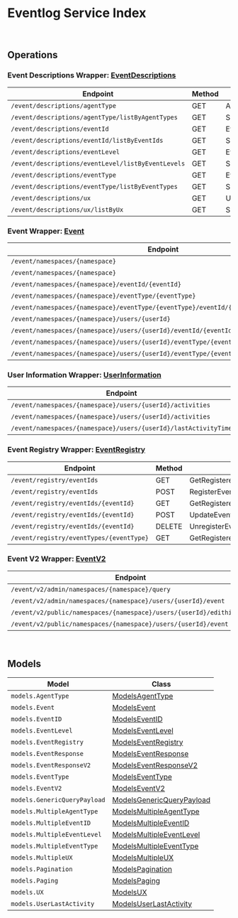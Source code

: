 # Eventlog Service Index

&nbsp;  

## Operations

### Event Descriptions Wrapper:  [EventDescriptions](../AccelByte.Sdk/Api/Eventlog/Wrapper/EventDescriptions.cs)
| Endpoint | Method | ID | Class |
|---|---|---|---|
| `/event/descriptions/agentType` | GET | AgentTypeDescriptionHandler | [AgentTypeDescriptionHandler](../AccelByte.Sdk/Api/Eventlog/Operation/EventDescriptions/AgentTypeDescriptionHandler.cs) |
| `/event/descriptions/agentType/listByAgentTypes` | GET | SpecificAgentTypeDescriptionHandler | [SpecificAgentTypeDescriptionHandler](../AccelByte.Sdk/Api/Eventlog/Operation/EventDescriptions/SpecificAgentTypeDescriptionHandler.cs) |
| `/event/descriptions/eventId` | GET | EventIDDescriptionHandler | [EventIDDescriptionHandler](../AccelByte.Sdk/Api/Eventlog/Operation/EventDescriptions/EventIDDescriptionHandler.cs) |
| `/event/descriptions/eventId/listByEventIds` | GET | SpecificEventIDDescriptionHandler | [SpecificEventIDDescriptionHandler](../AccelByte.Sdk/Api/Eventlog/Operation/EventDescriptions/SpecificEventIDDescriptionHandler.cs) |
| `/event/descriptions/eventLevel` | GET | EventLevelDescriptionHandler | [EventLevelDescriptionHandler](../AccelByte.Sdk/Api/Eventlog/Operation/EventDescriptions/EventLevelDescriptionHandler.cs) |
| `/event/descriptions/eventLevel/listByEventLevels` | GET | SpecificEventLevelDescriptionHandler | [SpecificEventLevelDescriptionHandler](../AccelByte.Sdk/Api/Eventlog/Operation/EventDescriptions/SpecificEventLevelDescriptionHandler.cs) |
| `/event/descriptions/eventType` | GET | EventTypeDescriptionHandler | [EventTypeDescriptionHandler](../AccelByte.Sdk/Api/Eventlog/Operation/EventDescriptions/EventTypeDescriptionHandler.cs) |
| `/event/descriptions/eventType/listByEventTypes` | GET | SpecificEventTypeDescriptionHandler | [SpecificEventTypeDescriptionHandler](../AccelByte.Sdk/Api/Eventlog/Operation/EventDescriptions/SpecificEventTypeDescriptionHandler.cs) |
| `/event/descriptions/ux` | GET | UXNameDescriptionHandler | [UXNameDescriptionHandler](../AccelByte.Sdk/Api/Eventlog/Operation/EventDescriptions/UXNameDescriptionHandler.cs) |
| `/event/descriptions/ux/listByUx` | GET | SpecificUXDescriptionHandler | [SpecificUXDescriptionHandler](../AccelByte.Sdk/Api/Eventlog/Operation/EventDescriptions/SpecificUXDescriptionHandler.cs) |

### Event Wrapper:  [Event](../AccelByte.Sdk/Api/Eventlog/Wrapper/Event.cs)
| Endpoint | Method | ID | Class |
|---|---|---|---|
| `/event/namespaces/{namespace}` | GET | GetEventByNamespaceHandler | [GetEventByNamespaceHandler](../AccelByte.Sdk/Api/Eventlog/Operation/Event/GetEventByNamespaceHandler.cs) |
| `/event/namespaces/{namespace}` | POST | PostEventHandler | [PostEventHandler](../AccelByte.Sdk/Api/Eventlog/Operation/Event/PostEventHandler.cs) |
| `/event/namespaces/{namespace}/eventId/{eventId}` | GET | GetEventByEventIDHandler | [GetEventByEventIDHandler](../AccelByte.Sdk/Api/Eventlog/Operation/Event/GetEventByEventIDHandler.cs) |
| `/event/namespaces/{namespace}/eventType/{eventType}` | GET | GetEventByEventTypeHandler | [GetEventByEventTypeHandler](../AccelByte.Sdk/Api/Eventlog/Operation/Event/GetEventByEventTypeHandler.cs) |
| `/event/namespaces/{namespace}/eventType/{eventType}/eventId/{eventId}` | GET | GetEventByEventTypeAndEventIDHandler | [GetEventByEventTypeAndEventIDHandler](../AccelByte.Sdk/Api/Eventlog/Operation/Event/GetEventByEventTypeAndEventIDHandler.cs) |
| `/event/namespaces/{namespace}/users/{userId}` | GET | GetEventByUserIDHandler | [GetEventByUserIDHandler](../AccelByte.Sdk/Api/Eventlog/Operation/Event/GetEventByUserIDHandler.cs) |
| `/event/namespaces/{namespace}/users/{userId}/eventId/{eventId}` | GET | GetEventByUserIDAndEventIDHandler | [GetEventByUserIDAndEventIDHandler](../AccelByte.Sdk/Api/Eventlog/Operation/Event/GetEventByUserIDAndEventIDHandler.cs) |
| `/event/namespaces/{namespace}/users/{userId}/eventType/{eventType}` | GET | GetEventByUserIDAndEventTypeHandler | [GetEventByUserIDAndEventTypeHandler](../AccelByte.Sdk/Api/Eventlog/Operation/Event/GetEventByUserIDAndEventTypeHandler.cs) |
| `/event/namespaces/{namespace}/users/{userId}/eventType/{eventType}/eventId/{eventId}` | GET | GetEventByUserEventIDAndEventTypeHandler | [GetEventByUserEventIDAndEventTypeHandler](../AccelByte.Sdk/Api/Eventlog/Operation/Event/GetEventByUserEventIDAndEventTypeHandler.cs) |

### User Information Wrapper:  [UserInformation](../AccelByte.Sdk/Api/Eventlog/Wrapper/UserInformation.cs)
| Endpoint | Method | ID | Class |
|---|---|---|---|
| `/event/namespaces/{namespace}/users/{userId}/activities` | GET | GetUserActivitiesHandler | [GetUserActivitiesHandler](../AccelByte.Sdk/Api/Eventlog/Operation/UserInformation/GetUserActivitiesHandler.cs) |
| `/event/namespaces/{namespace}/users/{userId}/activities` | DELETE | DeleteUserActivitiesHandler | [DeleteUserActivitiesHandler](../AccelByte.Sdk/Api/Eventlog/Operation/UserInformation/DeleteUserActivitiesHandler.cs) |
| `/event/namespaces/{namespace}/users/{userId}/lastActivityTime` | GET | LastUserActivityTimeHandler | [LastUserActivityTimeHandler](../AccelByte.Sdk/Api/Eventlog/Operation/UserInformation/LastUserActivityTimeHandler.cs) |

### Event Registry Wrapper:  [EventRegistry](../AccelByte.Sdk/Api/Eventlog/Wrapper/EventRegistry.cs)
| Endpoint | Method | ID | Class |
|---|---|---|---|
| `/event/registry/eventIds` | GET | GetRegisteredEventsHandler | [GetRegisteredEventsHandler](../AccelByte.Sdk/Api/Eventlog/Operation/EventRegistry/GetRegisteredEventsHandler.cs) |
| `/event/registry/eventIds` | POST | RegisterEventHandler | [RegisterEventHandler](../AccelByte.Sdk/Api/Eventlog/Operation/EventRegistry/RegisterEventHandler.cs) |
| `/event/registry/eventIds/{eventId}` | GET | GetRegisteredEventIDHandler | [GetRegisteredEventIDHandler](../AccelByte.Sdk/Api/Eventlog/Operation/EventRegistry/GetRegisteredEventIDHandler.cs) |
| `/event/registry/eventIds/{eventId}` | POST | UpdateEventRegistryHandler | [UpdateEventRegistryHandler](../AccelByte.Sdk/Api/Eventlog/Operation/EventRegistry/UpdateEventRegistryHandler.cs) |
| `/event/registry/eventIds/{eventId}` | DELETE | UnregisterEventIDHandler | [UnregisterEventIDHandler](../AccelByte.Sdk/Api/Eventlog/Operation/EventRegistry/UnregisterEventIDHandler.cs) |
| `/event/registry/eventTypes/{eventType}` | GET | GetRegisteredEventsByEventTypeHandler | [GetRegisteredEventsByEventTypeHandler](../AccelByte.Sdk/Api/Eventlog/Operation/EventRegistry/GetRegisteredEventsByEventTypeHandler.cs) |

### Event V2 Wrapper:  [EventV2](../AccelByte.Sdk/Api/Eventlog/Wrapper/EventV2.cs)
| Endpoint | Method | ID | Class |
|---|---|---|---|
| `/event/v2/admin/namespaces/{namespace}/query` | POST | QueryEventStreamHandler | [QueryEventStreamHandler](../AccelByte.Sdk/Api/Eventlog/Operation/EventV2/QueryEventStreamHandler.cs) |
| `/event/v2/admin/namespaces/{namespace}/users/{userId}/event` | GET | GetEventSpecificUserV2Handler | [GetEventSpecificUserV2Handler](../AccelByte.Sdk/Api/Eventlog/Operation/EventV2/GetEventSpecificUserV2Handler.cs) |
| `/event/v2/public/namespaces/{namespace}/users/{userId}/edithistory` | GET | GetPublicEditHistory | [GetPublicEditHistory](../AccelByte.Sdk/Api/Eventlog/Operation/EventV2/GetPublicEditHistory.cs) |
| `/event/v2/public/namespaces/{namespace}/users/{userId}/event` | GET | GetUserEventsV2Public | [GetUserEventsV2Public](../AccelByte.Sdk/Api/Eventlog/Operation/EventV2/GetUserEventsV2Public.cs) |


&nbsp;  

## Models

| Model | Class |
|---|---|
| `models.AgentType` | [ModelsAgentType](../AccelByte.Sdk/Api/Eventlog/Model/ModelsAgentType.cs) |
| `models.Event` | [ModelsEvent](../AccelByte.Sdk/Api/Eventlog/Model/ModelsEvent.cs) |
| `models.EventID` | [ModelsEventID](../AccelByte.Sdk/Api/Eventlog/Model/ModelsEventID.cs) |
| `models.EventLevel` | [ModelsEventLevel](../AccelByte.Sdk/Api/Eventlog/Model/ModelsEventLevel.cs) |
| `models.EventRegistry` | [ModelsEventRegistry](../AccelByte.Sdk/Api/Eventlog/Model/ModelsEventRegistry.cs) |
| `models.EventResponse` | [ModelsEventResponse](../AccelByte.Sdk/Api/Eventlog/Model/ModelsEventResponse.cs) |
| `models.EventResponseV2` | [ModelsEventResponseV2](../AccelByte.Sdk/Api/Eventlog/Model/ModelsEventResponseV2.cs) |
| `models.EventType` | [ModelsEventType](../AccelByte.Sdk/Api/Eventlog/Model/ModelsEventType.cs) |
| `models.EventV2` | [ModelsEventV2](../AccelByte.Sdk/Api/Eventlog/Model/ModelsEventV2.cs) |
| `models.GenericQueryPayload` | [ModelsGenericQueryPayload](../AccelByte.Sdk/Api/Eventlog/Model/ModelsGenericQueryPayload.cs) |
| `models.MultipleAgentType` | [ModelsMultipleAgentType](../AccelByte.Sdk/Api/Eventlog/Model/ModelsMultipleAgentType.cs) |
| `models.MultipleEventID` | [ModelsMultipleEventID](../AccelByte.Sdk/Api/Eventlog/Model/ModelsMultipleEventID.cs) |
| `models.MultipleEventLevel` | [ModelsMultipleEventLevel](../AccelByte.Sdk/Api/Eventlog/Model/ModelsMultipleEventLevel.cs) |
| `models.MultipleEventType` | [ModelsMultipleEventType](../AccelByte.Sdk/Api/Eventlog/Model/ModelsMultipleEventType.cs) |
| `models.MultipleUX` | [ModelsMultipleUX](../AccelByte.Sdk/Api/Eventlog/Model/ModelsMultipleUX.cs) |
| `models.Pagination` | [ModelsPagination](../AccelByte.Sdk/Api/Eventlog/Model/ModelsPagination.cs) |
| `models.Paging` | [ModelsPaging](../AccelByte.Sdk/Api/Eventlog/Model/ModelsPaging.cs) |
| `models.UX` | [ModelsUX](../AccelByte.Sdk/Api/Eventlog/Model/ModelsUX.cs) |
| `models.UserLastActivity` | [ModelsUserLastActivity](../AccelByte.Sdk/Api/Eventlog/Model/ModelsUserLastActivity.cs) |
